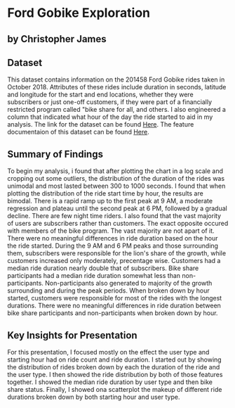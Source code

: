 # Ford Gobike Exploration
## by Christopher James


## Dataset

This dataset contains information on the 201458 Ford Gobike rides taken in October 2018. Attributes of these rides include duration in seconds, latitude and longitude for the
start and end locations, whether they were subscribers or just one-off customers, if they were part of a financially restricted program called "bike share for all, and others.
I also engineered a column that indicated what hour of the day the ride started to aid in my analysis. The link for the dataset can be found
[Here](https://s3.amazonaws.com/baywheels-data/index.html). The feature documentaion of this dataset can be found [Here](https://www.lyft.com/bikes/bay-wheels/system-data). 


## Summary of Findings

To begin my analysis, i found that after plotting the chart in a log scale and cropping out some outliers, the distribution of the duration of the rides was unimodal
and most lasted between 300 to 1000 seconds. I found that when plotting the distribution of the ride start time by hour, the results are bimodal. There is a rapid
ramp up to the first peak at 9 AM, a moderate regression and plateau until the second peak at 6 PM, followed by a gradual decline. There are few night time riders.
I also found that the vast majority of users are subscribers rather than customers. The exact opposite occured with members of the bike program. The vast majority
are not apart of it. There were no meaningful differences in ride duration based on the hour the ride started. During the 9 AM and 6 PM peaks and those surrounding
them, subscribers were responsible for the lion's share of the growth, while customers increased only moderately, precentage wise. Customers had a median ride duration
nearly double that of subscribers. Bike share participants had a median ride duration somewhat less than non-participants. Non-participants also generated to majority
of the growth surrounding and during the peak periods. When broken down by hour started, customers were responsible for most of the rides with the longest durations.
There were no meaningful differences in ride duration between bike share participants and non-participants when broken down by hour.


## Key Insights for Presentation

For this presentation, I focused mostly on the effect the user type and starting hour had on ride count and ride duration. I started out by showing the distribution of rides broken down by each the duration of the ride and the user type. I then showed the ride distribution by both
of those features together. I showed the median ride duration by user type and then bike share status. Finally, I showed ona scatterplot the 
makeup of different ride durations broken down by both starting hour and user type.
